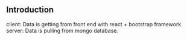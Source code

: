 ## Introduction

client: Data is getting from front end with react + bootstrap framework
server: Data is pulling from mongo database.

